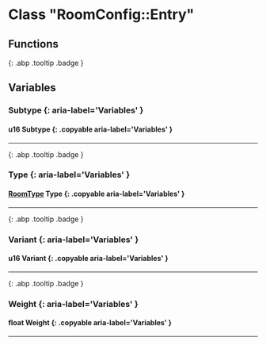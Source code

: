 # Class "RoomConfig::Entry"
## Functions
[ ](#){: .abp .tooltip .badge }
## Variables
### Subtype {: aria-label='Variables' }
#### u16 Subtype  {: .copyable aria-label='Variables' }

___ 
[ ](#){: .abp .tooltip .badge }
### Type {: aria-label='Variables' }
#### [RoomType](../enums/RoomType) Type  {: .copyable aria-label='Variables' }

___ 
[ ](#){: .abp .tooltip .badge }
### Variant {: aria-label='Variables' }
#### u16 Variant  {: .copyable aria-label='Variables' }

___ 
[ ](#){: .abp .tooltip .badge }
### Weight {: aria-label='Variables' }
#### float Weight  {: .copyable aria-label='Variables' }

___ 
